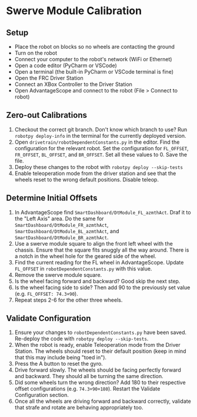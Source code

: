 # Swerve Module Calibration

## Setup
- Place the robot on blocks so no wheels are contacting the ground
- Turn on the robot
- Connect your computer to the robot's network (WiFi or Ethernet)
- Open a code editor (PyCharm or VSCode)
- Open a terminal (the built-in PyCharm or VSCode terminal is fine)
- Open the FRC Driver Station
- Connect an XBox Controller to the Driver Station
- Open AdvantageScope and connect to the robot (File > Connect to robot)

## Zero-out Calibrations
1. Checkout the correct git branch. Don't know which branch to use? Run `robotpy deploy-info` in the terminal for the currently deployed version.
2. Open `drivetrain/robotDependentConstants.py` in the editor. Find the configuration for the relevant robot. Set the configuration for `FL_OFFSET`, `FR_OFFSET`, `BL_OFFSET`, and `BR_OFFSET`. Set all these values to 0. Save the file.
3. Deploy these changes to the robot with `robotpy deploy --skip-tests`
4. Enable teleoperation mode from the driver station and see that the wheels reset to the wrong default positions. Disable teleop.

## Determine Initial Offsets
1. In AdvantageScope find `SmartDashboard/DtModule_FL_azmthAct`. Draf it to the "Left Axis" area. Do the same for `SmartDashboard/DtModule_FR_azmthAct`, `SmartDashboard/DtModule_BL_azmthAct`, and `SmartDashboard/DtModule_BR_azmthAct`.
2. Use a swerve module square to align the front left wheel with the chassis. Ensure that the square fits snuggly all the way around. There is a notch in the wheel hole for the geared side of the wheel.
3. Find the current reading for the FL wheel in AdvantageScope. Update `FL_OFFSET` in `robotDependentConstants.py` with this value.
4. Remove the swerve module square.
5. Is the wheel facing forward and backward? Good skip the next step.
6. Is the wheel facing side to side? Then add 90 to the previously set value (e.g. `FL_OFFSET: 74.3+90`).
7. Repeat steps 2-6 for the other three wheels.

## Validate Configuration
1. Ensure your changes to `robotDependentConstants.py` have been saved. Re-deploy the code with `robotpy deploy --skip-tests`.
2. When the robot is ready, enable Teleoperation mode from the Driver Station. The wheels should reset to their default position (keep in mind that this may include being "toed in").
3. Press the A button to reset the gyro.
4. Drive forward slowly. The wheels should be facing perfectly forward and backward. They should all be turning the same direction.
5. Did some wheels turn the wrong direction? Add 180 to their respective offset configurations (e.g. `74.3+90+180`). Restart the Validate Configuration section.
6. Once all the wheels are driving forward and backward correctly, validate that strafe and rotate are behaving appropriately too.
